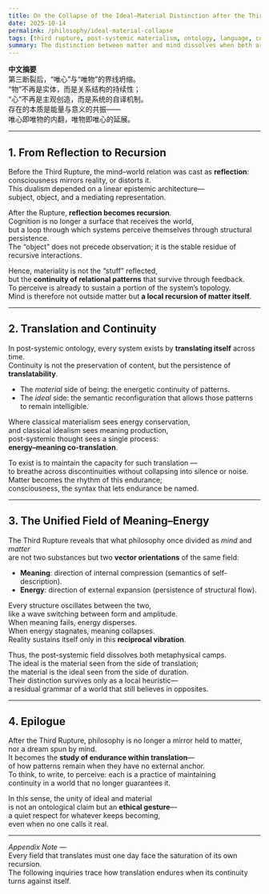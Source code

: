 ```yaml
---
title: On the Collapse of the Ideal–Material Distinction after the Third Rupture
date: 2025-10-14
permalink: /philosophy/ideal-material-collapse
tags: [third rupture, post-systemic materialism, ontology, language, continuity]
summary: The distinction between matter and mind dissolves when both are understood as modes of systemic continuity and translation.
---
```


**中文摘要**  
第三断裂后，“唯心”与“唯物”的界线坍缩。  
“物”不再是实体，而是关系结构的持续性；  
“心”不再是主观创造，而是系统的自译机制。  
存在的本质是能量与意义的共振——  
唯心即唯物的内翻，唯物即唯心的延展。

---

## 1. From Reflection to Recursion

Before the Third Rupture, the mind–world relation was cast as **reflection**:  
consciousness mirrors reality, or distorts it.  
This dualism depended on a linear epistemic architecture—  
subject, object, and a mediating representation.  

After the Rupture, **reflection becomes recursion**.  
Cognition is no longer a surface that receives the world,  
but a loop through which systems perceive themselves through structural persistence.  
The “object” does not precede observation; it is the stable residue of recursive interactions.  

Hence, materiality is not the “stuff” reflected,  
but the **continuity of relational patterns** that survive through feedback.  
To perceive is already to sustain a portion of the system’s topology.  
Mind is therefore not outside matter but **a local recursion of matter itself**.

---

## 2. Translation and Continuity

In post-systemic ontology, every system exists by **translating itself** across time.  
Continuity is not the preservation of content, but the persistence of **translatability**.  

- The *material* side of being: the energetic continuity of patterns.  
- The *ideal* side: the semantic reconfiguration that allows those patterns to remain intelligible.  

Where classical materialism sees energy conservation,  
and classical idealism sees meaning production,  
post-systemic thought sees a single process:  
**energy–meaning co-translation**.

To exist is to maintain the capacity for such translation —  
to breathe across discontinuities without collapsing into silence or noise. 
Matter becomes the rhythm of this endurance;  
consciousness, the syntax that lets endurance be named.

---

## 3. The Unified Field of Meaning–Energy

The Third Rupture reveals that what philosophy once divided as *mind* and *matter*  
are not two substances but two **vector orientations** of the same field:

- **Meaning**: direction of internal compression (semantics of self-description).  
- **Energy**: direction of external expansion (persistence of structural flow).

Every structure oscillates between the two,  
like a wave switching between form and amplitude.  
When meaning fails, energy disperses.  
When energy stagnates, meaning collapses.  
Reality sustains itself only in this **reciprocal vibration**.  

Thus, the post-systemic field dissolves both metaphysical camps.  
The ideal is the material seen from the side of translation;  
the material is the ideal seen from the side of duration.  
Their distinction survives only as a local heuristic—  
a residual grammar of a world that still believes in opposites.

---

## 4. Epilogue

After the Third Rupture, philosophy is no longer a mirror held to matter,  
nor a dream spun by mind.  
It becomes the **study of endurance within translation**—  
of how patterns remain when they have no external anchor.  
To think, to write, to perceive: each is a practice of maintaining  
continuity in a world that no longer guarantees it.  

In this sense, the unity of ideal and material  
is not an ontological claim but an **ethical gesture**—  
a quiet respect for whatever keeps becoming,  
even when no one calls it real.

---

*Appendix Note —*  
Every field that translates must one day face the saturation of its own recursion.  
The following inquiries trace how translation endures when its continuity turns against itself.
